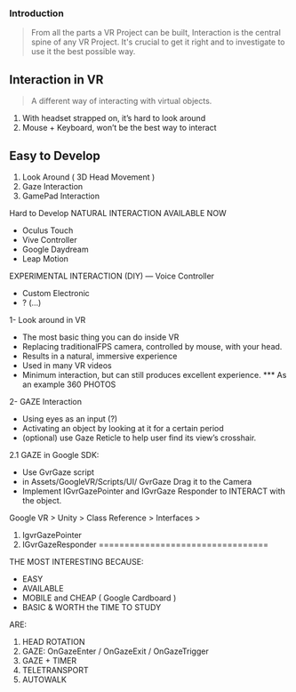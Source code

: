 ### Introduction

> From all the parts a VR Project can be built, Interaction is the central spine of any VR Project.
> It's crucial to get it right and to investigate to use it the best possible way.

## Interaction in VR
> A different way of interacting with virtual objects.
1.  With headset strapped on, it’s hard to look around
2.  Mouse + Keyboard, won’t be the best way to interact

## Easy to Develop

1. Look Around ( 3D Head Movement )
2. Gaze Interaction
3. GamePad Interaction

Hard to Develop
NATURAL INTERACTION AVAILABLE NOW
- Oculus Touch
- Vive Controller
- Google Daydream
- Leap Motion

EXPERIMENTAL INTERACTION (DIY)
— Voice Controller
- Custom Electronic
- ? (…)

1- Look around in VR
- The most basic thing you can do inside VR 
- Replacing traditionalFPS camera, controlled by mouse, with your head.
- Results in a natural, immersive experience
- Used in many VR videos
- Minimum interaction, but can still produces excellent experience.
*** As an example 360 PHOTOS

2- GAZE Interaction
- Using eyes as an input (?)
- Activating an object by looking at it for a certain period
- (optional) use Gaze Reticle to help user find its view’s crosshair.

2.1 GAZE in Google SDK: 
- Use GvrGaze script
- in Assets/GoogleVR/Scripts/UI/ GvrGaze Drag it to the Camera
- Implement IGvrGazePointer and IGvrGaze Responder to INTERACT with the object.

Google VR > Unity > Class Reference > Interfaces > 
1. IgvrGazePointer
2. IGvrGazeResponder
=================================

THE MOST INTERESTING BECAUSE:
- EASY
- AVAILABLE
- MOBILE and CHEAP ( Google Cardboard )
- BASIC & WORTH the TIME TO STUDY

ARE:
1. HEAD ROTATION
2. GAZE: OnGazeEnter / OnGazeExit / OnGazeTrigger
3. GAZE + TIMER
4. TELETRANSPORT
5. AUTOWALK
